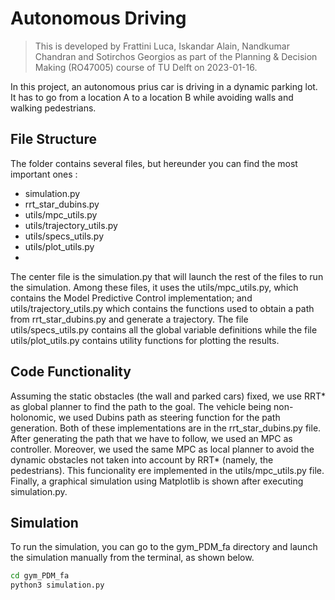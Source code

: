 # Autonomous Driving 
> This is developed by Frattini Luca, Iskandar Alain, Nandkumar Chandran and Sotirchos Georgios as part of the Planning & Decision Making (RO47005) course of TU Delft on 2023-01-16.
>
In this project, an autonomous prius car is driving in a dynamic parking lot. It has to go from a location A to a location B while avoiding walls and walking pedestrians.


## File Structure

The folder contains several files, but hereunder you can find the most important ones :

- simulation.py
- rrt_star_dubins.py
- utils/mpc_utils.py
- utils/trajectory_utils.py
- utils/specs_utils.py
- utils/plot_utils.py
- 

The center file is the simulation.py that will launch the rest of the files to run the simulation. Among these files, it uses the utils/mpc_utils.py, which contains the Model Predictive Control implementation; and utils/trajectory_utils.py which contains the functions used to obtain a path from rrt_star_dubins.py and generate a trajectory. The file utils/specs_utils.py contains all the global variable definitions while the file utils/plot_utils.py contains utility functions for plotting the results.


## Code Functionality

Assuming the static obstacles (the wall and parked cars) fixed, we use RRT* as global planner to find the path to the goal. The vehicle being non-holonomic, we used Dubins path as steering function for the path generation. Both of these implementations are in the rrt_star_dubins.py file. After generating the path that we have to follow, we used an MPC as controller. Moreover, we used the same MPC as local planner to avoid the dynamic obstacles not taken into account by RRT* (namely, the pedestrians). This funcionality ere implemented in the utils/mpc_utils.py file. Finally, a graphical simulation using Matplotlib is shown after executing simulation.py.


## Simulation

To run the simulation, you can go to the gym_PDM_fa directory and launch the simulation manually from the terminal, as shown below.

``` bash
cd gym_PDM_fa
python3 simulation.py
```

